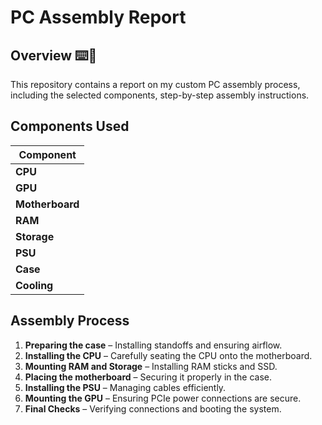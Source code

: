 # PC Assembly Report

## Overview ⌨️💽
This repository contains a  report on my custom PC assembly process, including the selected components, step-by-step assembly instructions. 

## Components Used
| Component       |
|---------------|
| **CPU**       |
| **GPU**       |
| **Motherboard** |
| **RAM**       |
| **Storage**   |
| **PSU**       |
| **Case**      |
| **Cooling**   |

## Assembly Process
1. **Preparing the case** – Installing standoffs and ensuring airflow.
2. **Installing the CPU** – Carefully seating the CPU onto the motherboard.
3. **Mounting RAM and Storage** – Installing RAM sticks and SSD.
4. **Placing the motherboard** – Securing it properly in the case.
5. **Installing the PSU** – Managing cables efficiently.
6. **Mounting the GPU** – Ensuring PCIe power connections are secure.
7. **Final Checks** – Verifying connections and booting the system.



